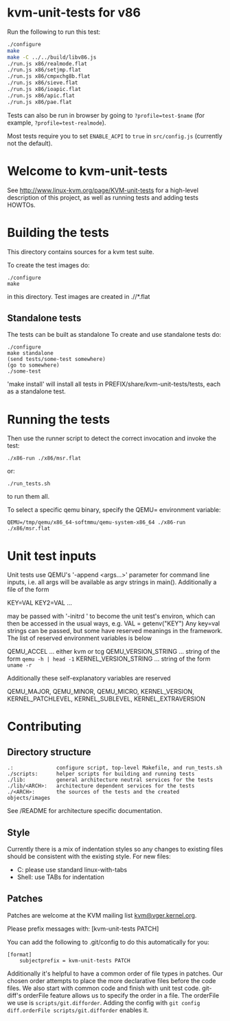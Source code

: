 # kvm-unit-tests for v86

Run the following to run this test:

```sh
./configure
make
make -C ../../build/libv86.js
./run.js x86/realmode.flat
./run.js x86/setjmp.flat
./run.js x86/cmpxchg8b.flat
./run.js x86/sieve.flat
./run.js x86/ioapic.flat
./run.js x86/apic.flat
./run.js x86/pae.flat
```

Tests can also be run in browser by going to `?profile=test-$name` (for
example, `?profile=test-realmode`).

Most tests require you to set `ENABLE_ACPI` to `true` in `src/config.js`
(currently not the default).


# Welcome to kvm-unit-tests

See http://www.linux-kvm.org/page/KVM-unit-tests for a high-level
description of this project, as well as running tests and adding
tests HOWTOs.

# Building the tests

This directory contains sources for a kvm test suite.

To create the test images do:

    ./configure
    make

in this directory. Test images are created in ./<ARCH>/*.flat

## Standalone tests

The tests can be built as standalone
To create and use standalone tests do:

    ./configure
    make standalone
    (send tests/some-test somewhere)
    (go to somewhere)
    ./some-test

'make install' will install all tests in PREFIX/share/kvm-unit-tests/tests,
each as a standalone test.


# Running the tests

Then use the runner script to detect the correct invocation and
invoke the test:

    ./x86-run ./x86/msr.flat
or:

    ./run_tests.sh

to run them all.

To select a specific qemu binary, specify the QEMU=<path>
environment variable:

    QEMU=/tmp/qemu/x86_64-softmmu/qemu-system-x86_64 ./x86-run ./x86/msr.flat

# Unit test inputs

Unit tests use QEMU's '-append <args...>' parameter for command line
inputs, i.e. all args will be available as argv strings in main().
Additionally a file of the form

KEY=VAL
KEY2=VAL
...

may be passed with '-initrd <file>' to become the unit test's environ,
which can then be accessed in the usual ways, e.g. VAL = getenv("KEY")
Any key=val strings can be passed, but some have reserved meanings in
the framework. The list of reserved environment variables is below

 QEMU_ACCEL            ... either kvm or tcg
 QEMU_VERSION_STRING   ... string of the form `qemu -h | head -1`
 KERNEL_VERSION_STRING ... string of the form `uname -r`

Additionally these self-explanatory variables are reserved

 QEMU_MAJOR, QEMU_MINOR, QEMU_MICRO, KERNEL_VERSION, KERNEL_PATCHLEVEL,
 KERNEL_SUBLEVEL, KERNEL_EXTRAVERSION

# Contributing

## Directory structure

    .:				configure script, top-level Makefile, and run_tests.sh
    ./scripts:		helper scripts for building and running tests
    ./lib:			general architecture neutral services for the tests
    ./lib/<ARCH>:	architecture dependent services for the tests
    ./<ARCH>:		the sources of the tests and the created objects/images

See <ARCH>/README for architecture specific documentation.

## Style

Currently there is a mix of indentation styles so any changes to
existing files should be consistent with the existing style. For new
files:

  - C: please use standard linux-with-tabs
  - Shell: use TABs for indentation

## Patches

Patches are welcome at the KVM mailing list <kvm@vger.kernel.org>.

Please prefix messages with: [kvm-unit-tests PATCH]

You can add the following to .git/config to do this automatically for you:

    [format]
        subjectprefix = kvm-unit-tests PATCH

Additionally it's helpful to have a common order of file types in patches.
Our chosen order attempts to place the more declarative files before
the code files. We also start with common code and finish with unit test
code. git-diff's orderFile feature allows us to specify the order in a
file. The orderFile we use is `scripts/git.difforder`. Adding the config
with `git config diff.orderFile scripts/git.difforder` enables it.
